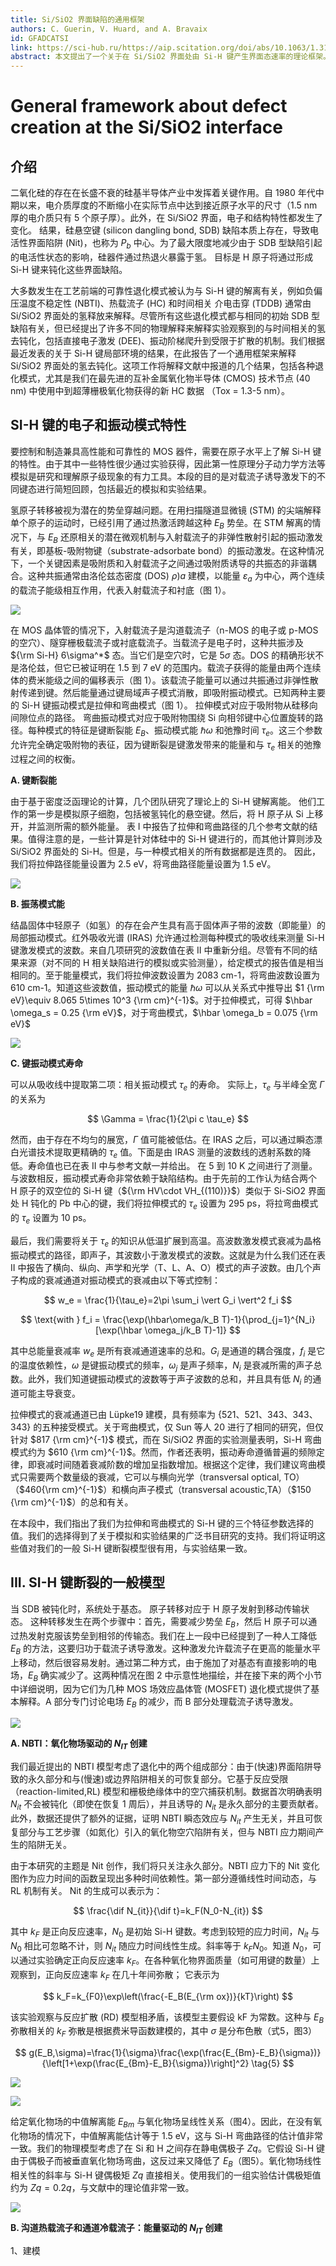 ```yaml
---
title: Si/SiO2 界面缺陷的通用框架
authors: C. Guerin, V. Huard, and A. Bravaix
id: GFADCATSI
link: https://sci-hub.ru/https://aip.scitation.org/doi/abs/10.1063/1.3133096
abstract: 本文提出了一个关于在 Si/SiO2 界面处由 Si-H 键产生界面态速率的理论框架。 它包括三种主要的断键方式。在第一种情况下，由于键合基态随电场升高，键合可能被破坏。在另外两种情况下，特定的载流子将扮演主要角色，如果有非常活跃的载流子，或者有很多但没有活力的载流子。这一概念允许人们对MOS场效应晶体管的可靠性进行物理建模，特别是负偏置温度不稳定性永久部件，以及通道热载流子与冷载流子的损坏。
---
```


# General framework about defect creation at the Si/SiO2 interface

## 介绍

二氧化硅的存在在长盛不衰的硅基半导体产业中发挥着关键作用。自 1980 年代中期以来，电介质厚度的不断缩小在实际节点中达到接近原子水平的尺寸（1.5 nm 厚的电介质只有 5 个原子厚）。此外，在 Si/SiO2 界面，电子和结构特性都发生了变化。 结果，硅悬空键 (silicon dangling bond, SDB) 缺陷本质上存在，导致电活性界面陷阱 (Nit)，也称为 $P_b$ 中心。为了最大限度地减少由于 SDB 型缺陷引起的电活性状态的影响，硅器件通过热退火暴露于氢。 目标是 H 原子将通过形成 Si-H 键来钝化这些界面缺陷。

大多数发生在工艺前端的可靠性退化模式被认为与 Si-H 键的解离有关，例如负偏压温度不稳定性 (NBTI)、热载流子 (HC) 和时间相关 介电击穿 (TDDB) 通常由 Si/SiO2 界面处的氢释放来解释。尽管所有这些退化模式都与相同的初始 SDB 型缺陷有关，但已经提出了许多不同的物理解释来解释实验观察到的与时间相关的氢去钝化，包括直接电子激发 (DEE)、振动阶梯爬升到受限于扩散的机制。我们根据最近发表的关于 Si-H 键局部环境的结果，在此报告了一个通用框架来解释 Si/SiO2 界面处的氢去钝化。这项工作将解释文献中报道的几个结果，包括各种退化模式，尤其是我们在最先进的互补金属氧化物半导体 (CMOS) 技术节点 (40 nm) 中使用中到超薄栅极氧化物获得的新 HC 数据 （Tox = 1.3-5 nm）。

## SI-H 键的电子和振动模式特性

要控制和制造兼具高性能和可靠性的 MOS 器件，需要在原子水平上了解 Si-H 键的特性。由于其中一些特性很少通过实验获得，因此第一性原理分子动力学方法等模拟是研究和理解原子级现象的有力工具。本段的目的是对载流子诱导激发下的不同键态进行简短回顾，包括最近的模拟和实验结果。

氢原子转移被视为潜在的势垒穿越问题。在用扫描隧道显微镜 (STM) 的尖端解释单个原子的运动时，已经引用了通过热激活跨越这种 $E_B$ 势垒。在 STM 解离的情况下，与 $E_B$ 还原相关的潜在微观机制与入射载流子的非弹性散射引起的振动激发有关，即基板-吸附物键（substrate-adsorbate bond）的振动激发。在这种情况下，一个关键因素是吸附质和入射载流子之间通过吸附质诱导的共振态的非谐耦合。这种共振通常由洛伦兹态密度 (DOS) $\rho)a$ 建模，以能量 $\varepsilon_a$ 为中心，两个连续的载流子能级相互作用，代表入射载流子和衬底（图 1）。

![](../images/FIG.%201.%20Schematic%20model%20of%20inelastic%20electron%20scattering.jpg)

在 MOS 晶体管的情况下，入射载流子是沟道载流子（n-MOS 的电子或 p-MOS 的空穴）、隧穿栅极载流子或衬底载流子。当载流子是电子时，这种共振涉及 ${\rm Si-H} 6\sigma^*$ 态。当它们是空穴时，它是 $5\sigma$ 态。DOS 的精确形状不是洛伦兹，但它已被证明在 1.5 到 7 eV 的范围内。载流子获得的能量由两个连续体的费米能级之间的偏移表示（图 1）。该载流子能量可以通过共振通过非弹性散射传递到键。然后能量通过键局域声子模式消散，即吸附振动模式。已知两种主要的 Si-H 键振动模式是拉伸和弯曲模式（图 1）。 拉伸模式对应于吸附物从硅移向间隙位点的路径。 弯曲振动模式对应于吸附物围绕 Si 向相邻键中心位置旋转的路径。每种模式的特征是键断裂能 $E_B$、振动模式能 $\hbar \omega$ 和弛豫时间 $\tau_e$。这三个参数允许完全确定吸附物的表征，因为键断裂是键激发带来的能量和与 $\tau_e$ 相关的弛豫过程之间的权衡。

**A. 键断裂能**

由于基于密度泛函理论的计算，几个团队研究了理论上的 Si-H 键解离能。 他们工作的第一步是模拟原子细胞，包括被氢钝化的悬空键。然后，将 H 原子从 Si 上移开，并监测所需的额外能量。 表 I 中报告了拉伸和弯曲路径的几个参考文献的结果。值得注意的是，一些计算是针对体硅中的 Si-H 键进行的，而其他计算则涉及 Si/SiO2 界面处的 Si-H。但是，与一种模式相关的所有数据都是连贯的。 因此，我们将拉伸路径能量设置为 2.5 eV，将弯曲路径能量设置为 1.5 eV。

![](../images/TABLE%20I.%20Si–H%20bond%20dissociation%20energy.jpg)

**B. 振荡模式能**

结晶固体中轻原子（如氢）的存在会产生具有高于固体声子带的波数（即能量）的局部振动模式。红外吸收光谱 (IRAS) 允许通过检测每种模式的吸收线来测量 Si-H 键激发模式的波数。来自几项研究的波数值在表 II 中重新分组。尽管有不同的结果来源（对不同的 H 相关缺陷进行的模拟或实验测量），给定模式的报告值是相当相同的。至于能量模式，我们将拉伸波数设置为 2083 cm-1，将弯曲波数设置为 610 cm-1。知道这些波数值，振动模式的能量 $\hbar \omega$ 可以从关系式中推导出 $1 {\rm eV}\equiv 8.065 5\times 10^3 {\rm cm}^{-1}$。对于拉伸模式，可得 $\hbar \omega_s = 0.25 {\rm eV}$，对于弯曲模式，$\hbar \omega_b = 0.075 {\rm eV}$

![](../images/TABLE%20II.%20Si–H%20bond%20stretching%20or%20bending%20vibrational%20mode%20wave.jpg)

**C. 键振动模式寿命**

可以从吸收线中提取第二项：相关振动模式 $\tau_e$ 的寿命。 实际上，$\tau_e$ 与半峰全宽 $\Gamma$ 的关系为

$$
\Gamma = \frac{1}{2\pi c \tau_e}
$$

然而，由于存在不均匀的展宽，$\Gamma$ 值可能被低估。在 IRAS 之后，可以通过瞬态漂白光谱技术提取更精确的 $\tau_e$ 值。下面是由 IRAS 测量的波数线的透射系数的降低。寿命值也已在表 II 中与参考文献一并给出。 在 5 到 10 K 之间进行了测量。与波数相反，振动模式寿命非常依赖于缺陷结构。由于先前的工作认为结合两个 H 原子的双空位的 Si-H 键（${\rm HV\cdot VH_{(110)}}$）类似于 Si-SiO2 界面处 H 钝化的 Pb 中心的键，我们将拉伸模式的 $\tau_e$ 设置为 295 ps，将拉弯曲模式的 $\tau_e$ 设置为 10 ps。

最后，我们需要将关于 $\tau_e$ 的知识从低温扩展到高温。高波数激发模式衰减为晶格振动模式的路径，即声子，其波数小于激发模式的波数。这就是为什么我们还在表 II 中报告了横向、纵向、声学和光学（T、L、A、O）模式的声子波数。由几个声子构成的衰减通道对振动模式的衰减由以下等式控制：

$$
w_e = \frac{1}{\tau_e}=2\pi \sum_i \vert G_i \vert^2 f_i 
$$

$$
\text{with } f_i = \frac{\exp(\hbar\omega/k_B T)-1}{\prod_{j=1}^{N_i}[\exp(\hbar \omega_j/k_B T)-1]}
$$

其中总能量衰减率 $w_e$ 是所有衰减通道速率的总和。$G_i$ 是通道的耦合强度，$f_i$ 是它的温度依赖性，$\omega$ 是键振动模式的频率，$\omega_j$ 是声子频率，$N_i$ 是衰减所需的声子总数。此外，我们知道键振动模式的波数等于声子波数的总和，并且具有低 $N_i$ 的通道可能主导衰变。

拉伸模式的衰减通道已由 Lüpke19 建模，具有频率为 {521、521、343、343、343} 的五种接受模式。关于弯曲模式，仅 Sun 等人 20 进行了相同的研究，但仅针对 $817 {\rm cm}^{-1}$ 模式，而在 Si/SiO2 界面的实验测量表明，Si-H 弯曲模式约为 $610 {\rm cm}^{-1}$。然而，作者还表明，振动寿命遵循普遍的频隙定律，即衰减时间随着衰减阶数的增加呈指数增加。根据这个定律，我们建议弯曲模式只需要两个数量级的衰减，它可以与横向光学（transversal optical, TO）（$460{\rm cm}^{-1}$）和横向声子模式（transversal acoustic,TA）（$150 {\rm cm}^{-1}$）的总和有关。

在本段中，我们指出了我们为拉伸和弯曲模式的 Si-H 键的三个特征参数选择的值。我们的选择得到了关于模拟和实验结果的广泛书目研究的支持。我们将证明这些值对我们的一般 Si-H 键断裂模型很有用，与实验结果一致。

## III. SI-H 键断裂的一般模型

当 SDB 被钝化时，系统处于基态。 原子转移对应于 H 原子发射到移动传输状态。 这种转移发生在两个步骤中：首先，需要减少势垒 $E_B$，然后 H 原子可以通过热发射克服该势垒到相邻的传输态。我们在上一段中已经提到了一种人工降低 $E_B$ 的方法，这要归功于载流子诱导激发。这种激发允许载流子在更高的能量水平上移动，然后很容易发射。通过第二种方式，由于施加了对基态有直接影响的电场，$E_B$ 确实减少了。这两种情况在图 2 中示意性地描绘，并在接下来的两个小节中详细说明，因为它们为几种 MOS 场效应晶体管 (MOSFET) 退化模式提供了基本解释。A 部分专门讨论电场 $E_B$ 的减少，而 B 部分处理载流子诱导激发。

![](../images/FIG.%202.%20Schematic%20of%20the%20energy%20levels.jpg)

**A. NBTI：氧化物场驱动的 $N_{IT}$ 创建**

我们最近提出的 NBTI 模型考虑了退化中的两个组成部分：由于(快速)界面陷阱导致的永久部分和与(慢速)或边界陷阱相关的可恢复部分。它基于反应受限 （reaction-limited,RL) 模型和栅极绝缘体中的空穴捕获机制。数据首次明确表明 $N_{it}$ 不会被钝化（即使在恢复 1 周后），并且诱导的 $N_{it}$ 是永久部分的主要贡献者。此外，数据还提供了额外的证据，证明 NBTI 瞬态效应与 $N_{it}$ 产生无关，并且可恢复部分与工艺步骤（如氮化）引入的氧化物空穴陷阱有关，但与 NBTI 应力期间产生的陷阱无关。

由于本研究的主题是 Nit 创作，我们将只关注永久部分。NBTI 应力下的 Nit 变化图作为应力时间的函数呈现出多种时间依赖性。第一部分遵循线性时间动态，与 RL 机制有关。 Nit 的生成可以表示为：

$$
\frac{\dif N_{it}}{\dif t}=k_F(N_0-N_{it})
$$

其中 $k_F$ 是正向反应速率，$N_0$ 是初始 Si-H 键数。考虑到较短的应力时间，$N_{it}$ 与 $N_0$ 相比可忽略不计，则 $N_{it}$ 随应力时间线性生成。斜率等于 $k_F N_0$。知道 $N_0$，可以通过实验确定正向反应速率 $k_F$。在各种氧化物界面质量（如可用键的数量）上观察到，正向反应速率 $k_F$ 在几十年间弥散； 它表示为

$$
k_F=k_{F0}\exp\left(\frac{-E_B(E_{\rm ox})}{kT}\right)
$$

该实验观察与反应扩散 (RD) 模型相矛盾，该模型主要假设 kF 为常数。这种与 $E_B$ 弥散相关的 $k_F$ 弥散是根据费米导函数建模的，其中 $\sigma$ 是分布色散（式5，图3）

$$
g(E_B,\sigma)=\frac{1}{\sigma}\frac{\exp(\frac{E_{Bm}-E_B}{\sigma})}{\left[1+\exp(\frac{E_{Bm}-E_B}{\sigma})\right]^2} \tag{5}
$$

![](../images/FIG.%203.%20Fermi-derivative%20distribution%20of%20dissociation%20energies.jpg)

![](../images/FIG.%204.%20Linear%20dependence%20of%20median%20dissociation%20energies%20with%20oxide%20field.jpg)

给定氧化物场的中值解离能 $E_{Bm}$ 与氧化物场呈线性关系（图4）。因此，在没有氧化物场的情况下，中值解离能估计等于 1.5 eV，这与 Si-H 弯曲路径的估计值非常一致。我们的物理模型考虑了在 Si 和 H 之间存在静电偶极子 $Zq$。它假设 Si-H 键由于偶极子而被垂直氧化物场弯曲，这反过来又降低了 $E_B$（图5）。氧化物场线性相关性的斜率与 Si-H 键偶极矩 $Zq$ 直接相关。使用我们的一组实验估计偶极矩值约为 $Zq = 0.2q$，与文献中的理论值非常一致。

![](../images/FIG.%205.%20Bending%20mode%20related%20dissociation%20path.jpg)

**B. 沟道热载流子和通道冷载流子：能量驱动的 $N_{IT}$ 创建**

1、建模

